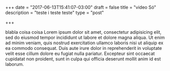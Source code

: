 +++
date = "2017-06-13T15:41:07-03:00"
draft = false
title = "video Só"
description = "teste i teste  teste"
type = "post"

+++

blabla coisa coisa Lorem ipsum dolor sit amet, consectetur adipisicing elit, sed do eiusmod tempor incididunt ut labore et dolore magna aliqua. Ut enim ad minim veniam, quis nostrud exercitation ullamco laboris nisi ut aliquip ex ea commodo consequat. Duis aute irure dolor in reprehenderit in voluptate velit esse cillum dolore eu fugiat nulla pariatur. Excepteur sint occaecat cupidatat non proident, sunt in culpa qui officia deserunt mollit anim id est laborum.
